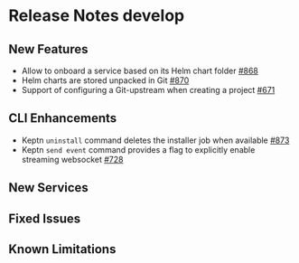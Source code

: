 # Release Notes develop

## New Features
- Allow to onboard a service based on its Helm chart folder [#868](https://github.com/keptn/keptn/issues/868)
- Helm charts are stored unpacked in Git [#870](https://github.com/keptn/keptn/issues/870)
- Support of configuring a Git-upstream when creating a project [#671](https://github.com/keptn/keptn/issues/671)

## CLI Enhancements
- Keptn `uninstall` command deletes the installer job when available [#873](https://github.com/keptn/keptn/issues/873)
- Keptn `send event` command provides a flag to explicitly enable streaming websocket [#728](https://github.com/keptn/keptn/issues/728)

## New Services

## Fixed Issues

## Known Limitations

